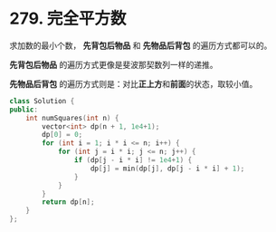 # 279. 完全平方数

求加数的最小个数， **先背包后物品** 和 **先物品后背包** 的遍历方式都可以的。

**先背包后物品** 的遍历方式更像是斐波那契数列一样的递推。

**先物品后背包** 的遍历方式则是：对比**正上方**和**前面**的状态，取较小值。

```c++
class Solution {
public:
    int numSquares(int n) {
        vector<int> dp(n + 1, 1e4+1);
        dp[0] = 0;
        for (int i = 1; i * i <= n; i++) {
            for (int j = i * i; j <= n; j++) {
                if (dp[j - i * i] != 1e4+1) {
                    dp[j] = min(dp[j], dp[j - i * i] + 1);
                }
            }
        }
        return dp[n];
    }
};
```